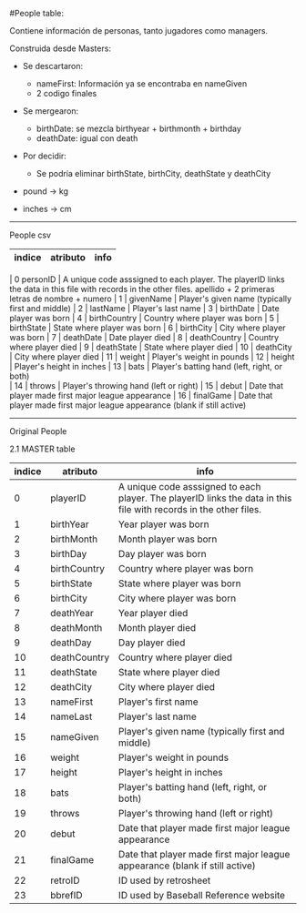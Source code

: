 #People table: 

Contiene información de personas, tanto jugadores como managers.


Construida desde Masters:

- Se descartaron: 
	- nameFirst: Información ya se encontraba en nameGiven
	- 2 codigo finales

- Se mergearon: 
	- birthDate: se mezcla birthyear + birthmonth + birthday
	- deathDate: igual con death

- Por decidir: 
	- Se podría eliminar birthState, birthCity, deathState y deathCity

- pound -> kg
- inches -> cm

------------------------------------------------------------------------------
People csv

|indice| atributo | info
|------|----------|------

| 0  personID     |  A unique code asssigned to each player.  The playerID links the data in this file with records in the other files.  apellido + 2 primeras letras de nombre + numero
| 1  | givenName     |  Player's given name (typically first and middle)
| 2  | lastName      |  Player's last name
| 3  | birthDate     |  Date player was born
| 4  | birthCountry  |  Country where player was born
| 5  | birthState    |  State where player was born
| 6  | birthCity     |  City where player was born
| 7  | deathDate     |  Date player died
| 8  | deathCountry  |  Country where player died
| 9  | deathState    |  State where player died
| 10 | deathCity     |  City where player died
| 11 | weight        |  Player's weight in pounds
| 12 | height        |  Player's height in inches
| 13 | bats          |  Player's batting hand (left, right, or both)         
| 14 | throws        |  Player's throwing hand (left or right)
| 15 | debut         |  Date that player made first major league appearance
| 16 | finalGame     |  Date that player made first major league appearance (blank if still active)

------------------------------------------------------------------------------

Original People

2.1 MASTER table

|indice| atributo | info
|------|----------|------
| 0  | playerID      | A unique code asssigned to each player.  The playerID links the data in this file with records in the other files.
| 1  | birthYear     | Year player was born
| 2  | birthMonth    | Month player was born
| 3  | birthDay      | Day player was born
| 4  | birthCountry  | Country where player was born
| 5  | birthState    | State where player was born
| 6  | birthCity     | City where player was born
| 7  | deathYear     | Year player died
| 8  | deathMonth    | Month player died
| 9  | deathDay      | Day player died
| 10 | deathCountry |  Country where player died
| 11 | deathState   |  State where player died
| 12 | deathCity    |  City where player died
| 13 | nameFirst    |  Player's first name
| 14 | nameLast     |  Player's last name
| 15 | nameGiven    |  Player's given name (typically first and middle)
| 16 | weight       |  Player's weight in pounds
| 17 | height       |  Player's height in inches
| 18 | bats         |  Player's batting hand (left, right, or both)         
| 19 | throws       |  Player's throwing hand (left or right)
| 20 | debut        |  Date that player made first major league appearance
| 21 | finalGame    |  Date that player made first major league appearance (blank if still active)
| 22 | retroID      |  ID used by retrosheet
| 23 | bbrefID      |  ID used by Baseball Reference website